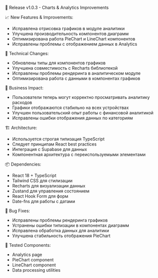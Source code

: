 🚀 Release v1.0.3 - Charts & Analytics Improvements

📈 New Features & Improvements:

- Исправлена отрисовка графиков в модуле аналитики
- Улучшена производительность компонентов диаграмм
- Оптимизирована работа PieChart и LineChart компонентов
- Исправлены проблемы с отображением данных в Analytics

🔧 Technical Changes:

- Обновлены типы для компонентов графиков
- Улучшена совместимость с Recharts библиотекой
- Исправлены проблемы рендеринга в аналитическом модуле
- Оптимизирована работа с данными в компонентах графиков

💼 Business Impact:

- Пользователи теперь могут корректно просматривать аналитику расходов
- Графики отображаются стабильно на всех устройствах
- Улучшен пользовательский опыт работы с финансовой аналитикой
- Исправлены ошибки отображения данных по категориям

🏗️ Architecture:

- Используется строгая типизация TypeScript
- Следует принципам React best practices
- Интеграция с Supabase для данных
- Компонентная архитектура с переиспользуемыми элементами

📦 Dependencies:

- React 18 + TypeScript
- Tailwind CSS для стилизации
- Recharts для визуализации данных
- Zustand для управления состоянием
- React Hook Form для форм
- Date-fns для работы с датами

🐛 Bug Fixes:

- Исправлены проблемы рендеринга графиков
- Устранены ошибки типизации в компонентах диаграмм
- Исправлена обработка данных для аналитики
- Улучшена стабильность отображения PieChart

🎯 Tested Components:

- Analytics page
- PieChart component
- LineChart component
- Data processing utilities
